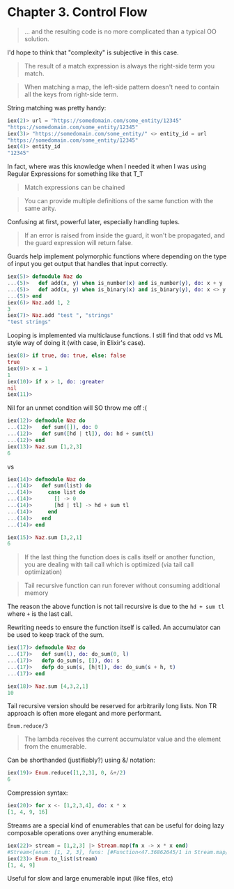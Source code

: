 # Chapter 3. Control Flow

> ... and the resulting code is no more complicated than a typical OO solution.

I'd hope to think that "complexity" is subjective in this case.

> The result of a match expression is always the right-side term you match.

> When matching a map, the left-side pattern doesn't need to contain all the keys from right-side term.

String matching was pretty handy:

```elixir
iex(2)> url = "https://somedomain.com/some_entity/12345"
"https://somedomain.com/some_entity/12345"
iex(3)> "https://somedomain.com/some_entity/" <> entity_id = url
"https://somedomain.com/some_entity/12345"
iex(4)> entity_id
"12345"
```
In fact, where was this knowledge when I needed it when I was using Regular Expressions for something like that T_T

> Match expressions can be chained

> You can provide multiple definitions of the same function with the same arity.

Confusing at first, powerful later, especially handling tuples.

> If an error is raised from inside the guard, it won't be propagated, and the guard expression will return false.

Guards help implement polymorphic functions where depending on the type of input you get output that handles that input correctly.

```elixir
iex(5)> defmodule Naz do
...(5)>   def add(x, y) when is_number(x) and is_number(y), do: x + y
...(5)>   def add(x, y) when is_binary(x) and is_binary(y), do: x <> y
...(5)> end
iex(6)> Naz.add 1, 2
3  
iex(7)> Naz.add "test ", "strings"
"test strings"
```

Looping is implemented via multiclause functions. I still find that odd vs ML style way of doing it (with case, in Elixir's case).

```elixir
iex(8)> if true, do: true, else: false
true
iex(9)> x = 1
1
iex(10)> if x > 1, do: :greater
nil
iex(11)>
```

Nil for an unmet condition will SO throw me off :(

```elixir
iex(12)> defmodule Naz do
...(12)>   def sum([]), do: 0
...(12)>   def sum([hd | tl]), do: hd + sum(tl)
...(12)> end
iex(13)> Naz.sum [1,2,3]
6
```

vs

```elixir
iex(14)> defmodule Naz do
...(14)>   def sum(list) do
...(14)>     case list do
...(14)>       [] -> 0
...(14)>       [hd | tl] -> hd + sum tl
...(14)>     end
...(14)>   end
...(14)> end

iex(15)> Naz.sum [3,2,1]
6
```

> If the last thing the function does is calls itself or another function, you are dealing with tail call which is optimized (via tail call optimization)

> Tail recursive function can run forever without consuming additional memory

The reason the above function is not tail recursive is due to the `hd + sum tl` where `+` is the last call.

Rewriting needs to ensure the function itself is called. An accumulator can be used to keep track of the sum.

```elixir
iex(17)> defmodule Naz do              
...(17)>   def sum(l), do: do_sum(0, l)         
...(17)>   defp do_sum(s, []), do: s             
...(17)>   defp do_sum(s, [h|t]), do: do_sum(s + h, t)  
...(17)> end

iex(18)> Naz.sum [4,3,2,1]
10
```

Tail recursive version should be reserved for arbitrarily long lists. Non TR approach is often more elegant and more performant.

`Enum.reduce/3`
> The lambda receives the current accumulator value and the element from the enumerable.

Can be shorthanded (justifiably?) using &/ notation:

```elixir
iex(19)> Enum.reduce([1,2,3], 0, &+/2)
6
```

Compression syntax:
```elixir
iex(20)> for x <- [1,2,3,4], do: x * x
[1, 4, 9, 16]
```

Streams are a special kind of enumerables that can be useful for doing lazy composable operations over anything enumerable.

```elixir
iex(22)> stream = [1,2,3] |> Stream.map(fn x -> x * x end)
#Stream<[enum: [1, 2, 3], funs: [#Function<47.36862645/1 in Stream.map/2>]]>
iex(23)> Enum.to_list(stream)
[1, 4, 9]
```

Useful for slow and large enumerable input (like files, etc)
